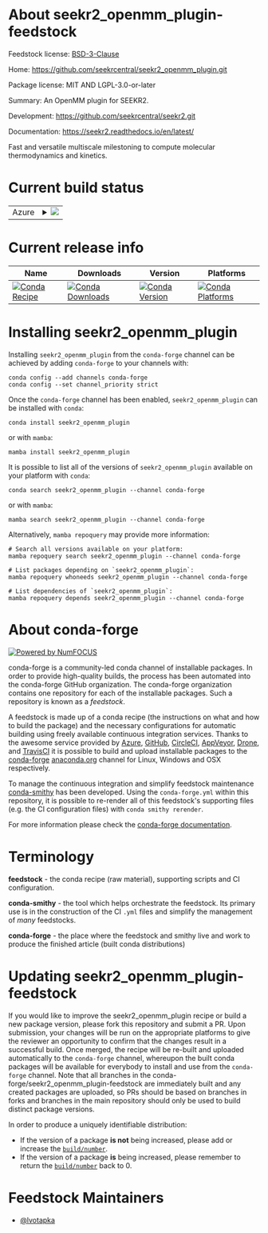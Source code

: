 About seekr2_openmm_plugin-feedstock
====================================

Feedstock license: [BSD-3-Clause](https://github.com/conda-forge/seekr2_openmm_plugin-feedstock/blob/master/LICENSE.txt)

Home: https://github.com/seekrcentral/seekr2_openmm_plugin.git

Package license: MIT AND LGPL-3.0-or-later

Summary: An OpenMM plugin for SEEKR2.

Development: https://github.com/seekrcentral/seekr2.git

Documentation: https://seekr2.readthedocs.io/en/latest/

Fast and versatile multiscale milestoning to compute molecular
thermodynamics and kinetics.


Current build status
====================


<table>
    
  <tr>
    <td>Azure</td>
    <td>
      <details>
        <summary>
          <a href="https://dev.azure.com/conda-forge/feedstock-builds/_build/latest?definitionId=13674&branchName=master">
            <img src="https://dev.azure.com/conda-forge/feedstock-builds/_apis/build/status/seekr2_openmm_plugin-feedstock?branchName=master">
          </a>
        </summary>
        <table>
          <thead><tr><th>Variant</th><th>Status</th></tr></thead>
          <tbody><tr>
              <td>linux_64_c_compiler_version12cuda_compilerNonecuda_compiler_versionNonecxx_compiler_version12python3.10.____cpython</td>
              <td>
                <a href="https://dev.azure.com/conda-forge/feedstock-builds/_build/latest?definitionId=13674&branchName=master">
                  <img src="https://dev.azure.com/conda-forge/feedstock-builds/_apis/build/status/seekr2_openmm_plugin-feedstock?branchName=master&jobName=linux&configuration=linux%20linux_64_c_compiler_version12cuda_compilerNonecuda_compiler_versionNonecxx_compiler_version12python3.10.____cpython" alt="variant">
                </a>
              </td>
            </tr><tr>
              <td>linux_64_c_compiler_version12cuda_compilerNonecuda_compiler_versionNonecxx_compiler_version12python3.11.____cpython</td>
              <td>
                <a href="https://dev.azure.com/conda-forge/feedstock-builds/_build/latest?definitionId=13674&branchName=master">
                  <img src="https://dev.azure.com/conda-forge/feedstock-builds/_apis/build/status/seekr2_openmm_plugin-feedstock?branchName=master&jobName=linux&configuration=linux%20linux_64_c_compiler_version12cuda_compilerNonecuda_compiler_versionNonecxx_compiler_version12python3.11.____cpython" alt="variant">
                </a>
              </td>
            </tr><tr>
              <td>linux_64_c_compiler_version12cuda_compilerNonecuda_compiler_versionNonecxx_compiler_version12python3.8.____cpython</td>
              <td>
                <a href="https://dev.azure.com/conda-forge/feedstock-builds/_build/latest?definitionId=13674&branchName=master">
                  <img src="https://dev.azure.com/conda-forge/feedstock-builds/_apis/build/status/seekr2_openmm_plugin-feedstock?branchName=master&jobName=linux&configuration=linux%20linux_64_c_compiler_version12cuda_compilerNonecuda_compiler_versionNonecxx_compiler_version12python3.8.____cpython" alt="variant">
                </a>
              </td>
            </tr><tr>
              <td>linux_64_c_compiler_version12cuda_compilerNonecuda_compiler_versionNonecxx_compiler_version12python3.9.____cpython</td>
              <td>
                <a href="https://dev.azure.com/conda-forge/feedstock-builds/_build/latest?definitionId=13674&branchName=master">
                  <img src="https://dev.azure.com/conda-forge/feedstock-builds/_apis/build/status/seekr2_openmm_plugin-feedstock?branchName=master&jobName=linux&configuration=linux%20linux_64_c_compiler_version12cuda_compilerNonecuda_compiler_versionNonecxx_compiler_version12python3.9.____cpython" alt="variant">
                </a>
              </td>
            </tr><tr>
              <td>linux_aarch64_c_compiler_version12cuda_compilerNonecuda_compiler_versionNonecxx_compiler_version12python3.10.____cpython</td>
              <td>
                <a href="https://dev.azure.com/conda-forge/feedstock-builds/_build/latest?definitionId=13674&branchName=master">
                  <img src="https://dev.azure.com/conda-forge/feedstock-builds/_apis/build/status/seekr2_openmm_plugin-feedstock?branchName=master&jobName=linux&configuration=linux%20linux_aarch64_c_compiler_version12cuda_compilerNonecuda_compiler_versionNonecxx_compiler_version12python3.10.____cpython" alt="variant">
                </a>
              </td>
            </tr><tr>
              <td>linux_aarch64_c_compiler_version12cuda_compilerNonecuda_compiler_versionNonecxx_compiler_version12python3.11.____cpython</td>
              <td>
                <a href="https://dev.azure.com/conda-forge/feedstock-builds/_build/latest?definitionId=13674&branchName=master">
                  <img src="https://dev.azure.com/conda-forge/feedstock-builds/_apis/build/status/seekr2_openmm_plugin-feedstock?branchName=master&jobName=linux&configuration=linux%20linux_aarch64_c_compiler_version12cuda_compilerNonecuda_compiler_versionNonecxx_compiler_version12python3.11.____cpython" alt="variant">
                </a>
              </td>
            </tr><tr>
              <td>linux_aarch64_c_compiler_version12cuda_compilerNonecuda_compiler_versionNonecxx_compiler_version12python3.8.____cpython</td>
              <td>
                <a href="https://dev.azure.com/conda-forge/feedstock-builds/_build/latest?definitionId=13674&branchName=master">
                  <img src="https://dev.azure.com/conda-forge/feedstock-builds/_apis/build/status/seekr2_openmm_plugin-feedstock?branchName=master&jobName=linux&configuration=linux%20linux_aarch64_c_compiler_version12cuda_compilerNonecuda_compiler_versionNonecxx_compiler_version12python3.8.____cpython" alt="variant">
                </a>
              </td>
            </tr><tr>
              <td>linux_aarch64_c_compiler_version12cuda_compilerNonecuda_compiler_versionNonecxx_compiler_version12python3.9.____cpython</td>
              <td>
                <a href="https://dev.azure.com/conda-forge/feedstock-builds/_build/latest?definitionId=13674&branchName=master">
                  <img src="https://dev.azure.com/conda-forge/feedstock-builds/_apis/build/status/seekr2_openmm_plugin-feedstock?branchName=master&jobName=linux&configuration=linux%20linux_aarch64_c_compiler_version12cuda_compilerNonecuda_compiler_versionNonecxx_compiler_version12python3.9.____cpython" alt="variant">
                </a>
              </td>
            </tr><tr>
              <td>linux_ppc64le_c_compiler_version12cuda_compilerNonecuda_compiler_versionNonecxx_compiler_version12python3.10.____cpython</td>
              <td>
                <a href="https://dev.azure.com/conda-forge/feedstock-builds/_build/latest?definitionId=13674&branchName=master">
                  <img src="https://dev.azure.com/conda-forge/feedstock-builds/_apis/build/status/seekr2_openmm_plugin-feedstock?branchName=master&jobName=linux&configuration=linux%20linux_ppc64le_c_compiler_version12cuda_compilerNonecuda_compiler_versionNonecxx_compiler_version12python3.10.____cpython" alt="variant">
                </a>
              </td>
            </tr><tr>
              <td>linux_ppc64le_c_compiler_version12cuda_compilerNonecuda_compiler_versionNonecxx_compiler_version12python3.11.____cpython</td>
              <td>
                <a href="https://dev.azure.com/conda-forge/feedstock-builds/_build/latest?definitionId=13674&branchName=master">
                  <img src="https://dev.azure.com/conda-forge/feedstock-builds/_apis/build/status/seekr2_openmm_plugin-feedstock?branchName=master&jobName=linux&configuration=linux%20linux_ppc64le_c_compiler_version12cuda_compilerNonecuda_compiler_versionNonecxx_compiler_version12python3.11.____cpython" alt="variant">
                </a>
              </td>
            </tr><tr>
              <td>linux_ppc64le_c_compiler_version12cuda_compilerNonecuda_compiler_versionNonecxx_compiler_version12python3.8.____cpython</td>
              <td>
                <a href="https://dev.azure.com/conda-forge/feedstock-builds/_build/latest?definitionId=13674&branchName=master">
                  <img src="https://dev.azure.com/conda-forge/feedstock-builds/_apis/build/status/seekr2_openmm_plugin-feedstock?branchName=master&jobName=linux&configuration=linux%20linux_ppc64le_c_compiler_version12cuda_compilerNonecuda_compiler_versionNonecxx_compiler_version12python3.8.____cpython" alt="variant">
                </a>
              </td>
            </tr><tr>
              <td>linux_ppc64le_c_compiler_version12cuda_compilerNonecuda_compiler_versionNonecxx_compiler_version12python3.9.____cpython</td>
              <td>
                <a href="https://dev.azure.com/conda-forge/feedstock-builds/_build/latest?definitionId=13674&branchName=master">
                  <img src="https://dev.azure.com/conda-forge/feedstock-builds/_apis/build/status/seekr2_openmm_plugin-feedstock?branchName=master&jobName=linux&configuration=linux%20linux_ppc64le_c_compiler_version12cuda_compilerNonecuda_compiler_versionNonecxx_compiler_version12python3.9.____cpython" alt="variant">
                </a>
              </td>
            </tr><tr>
              <td>osx_64_python3.10.____cpython</td>
              <td>
                <a href="https://dev.azure.com/conda-forge/feedstock-builds/_build/latest?definitionId=13674&branchName=master">
                  <img src="https://dev.azure.com/conda-forge/feedstock-builds/_apis/build/status/seekr2_openmm_plugin-feedstock?branchName=master&jobName=osx&configuration=osx%20osx_64_python3.10.____cpython" alt="variant">
                </a>
              </td>
            </tr><tr>
              <td>osx_64_python3.11.____cpython</td>
              <td>
                <a href="https://dev.azure.com/conda-forge/feedstock-builds/_build/latest?definitionId=13674&branchName=master">
                  <img src="https://dev.azure.com/conda-forge/feedstock-builds/_apis/build/status/seekr2_openmm_plugin-feedstock?branchName=master&jobName=osx&configuration=osx%20osx_64_python3.11.____cpython" alt="variant">
                </a>
              </td>
            </tr><tr>
              <td>osx_64_python3.8.____cpython</td>
              <td>
                <a href="https://dev.azure.com/conda-forge/feedstock-builds/_build/latest?definitionId=13674&branchName=master">
                  <img src="https://dev.azure.com/conda-forge/feedstock-builds/_apis/build/status/seekr2_openmm_plugin-feedstock?branchName=master&jobName=osx&configuration=osx%20osx_64_python3.8.____cpython" alt="variant">
                </a>
              </td>
            </tr><tr>
              <td>osx_64_python3.9.____cpython</td>
              <td>
                <a href="https://dev.azure.com/conda-forge/feedstock-builds/_build/latest?definitionId=13674&branchName=master">
                  <img src="https://dev.azure.com/conda-forge/feedstock-builds/_apis/build/status/seekr2_openmm_plugin-feedstock?branchName=master&jobName=osx&configuration=osx%20osx_64_python3.9.____cpython" alt="variant">
                </a>
              </td>
            </tr><tr>
              <td>osx_arm64_python3.10.____cpython</td>
              <td>
                <a href="https://dev.azure.com/conda-forge/feedstock-builds/_build/latest?definitionId=13674&branchName=master">
                  <img src="https://dev.azure.com/conda-forge/feedstock-builds/_apis/build/status/seekr2_openmm_plugin-feedstock?branchName=master&jobName=osx&configuration=osx%20osx_arm64_python3.10.____cpython" alt="variant">
                </a>
              </td>
            </tr><tr>
              <td>osx_arm64_python3.11.____cpython</td>
              <td>
                <a href="https://dev.azure.com/conda-forge/feedstock-builds/_build/latest?definitionId=13674&branchName=master">
                  <img src="https://dev.azure.com/conda-forge/feedstock-builds/_apis/build/status/seekr2_openmm_plugin-feedstock?branchName=master&jobName=osx&configuration=osx%20osx_arm64_python3.11.____cpython" alt="variant">
                </a>
              </td>
            </tr><tr>
              <td>osx_arm64_python3.8.____cpython</td>
              <td>
                <a href="https://dev.azure.com/conda-forge/feedstock-builds/_build/latest?definitionId=13674&branchName=master">
                  <img src="https://dev.azure.com/conda-forge/feedstock-builds/_apis/build/status/seekr2_openmm_plugin-feedstock?branchName=master&jobName=osx&configuration=osx%20osx_arm64_python3.8.____cpython" alt="variant">
                </a>
              </td>
            </tr><tr>
              <td>osx_arm64_python3.9.____cpython</td>
              <td>
                <a href="https://dev.azure.com/conda-forge/feedstock-builds/_build/latest?definitionId=13674&branchName=master">
                  <img src="https://dev.azure.com/conda-forge/feedstock-builds/_apis/build/status/seekr2_openmm_plugin-feedstock?branchName=master&jobName=osx&configuration=osx%20osx_arm64_python3.9.____cpython" alt="variant">
                </a>
              </td>
            </tr><tr>
              <td>win_64_cuda_compilerNonecuda_compiler_versionNonepython3.10.____cpython</td>
              <td>
                <a href="https://dev.azure.com/conda-forge/feedstock-builds/_build/latest?definitionId=13674&branchName=master">
                  <img src="https://dev.azure.com/conda-forge/feedstock-builds/_apis/build/status/seekr2_openmm_plugin-feedstock?branchName=master&jobName=win&configuration=win%20win_64_cuda_compilerNonecuda_compiler_versionNonepython3.10.____cpython" alt="variant">
                </a>
              </td>
            </tr><tr>
              <td>win_64_cuda_compilerNonecuda_compiler_versionNonepython3.11.____cpython</td>
              <td>
                <a href="https://dev.azure.com/conda-forge/feedstock-builds/_build/latest?definitionId=13674&branchName=master">
                  <img src="https://dev.azure.com/conda-forge/feedstock-builds/_apis/build/status/seekr2_openmm_plugin-feedstock?branchName=master&jobName=win&configuration=win%20win_64_cuda_compilerNonecuda_compiler_versionNonepython3.11.____cpython" alt="variant">
                </a>
              </td>
            </tr><tr>
              <td>win_64_cuda_compilerNonecuda_compiler_versionNonepython3.8.____cpython</td>
              <td>
                <a href="https://dev.azure.com/conda-forge/feedstock-builds/_build/latest?definitionId=13674&branchName=master">
                  <img src="https://dev.azure.com/conda-forge/feedstock-builds/_apis/build/status/seekr2_openmm_plugin-feedstock?branchName=master&jobName=win&configuration=win%20win_64_cuda_compilerNonecuda_compiler_versionNonepython3.8.____cpython" alt="variant">
                </a>
              </td>
            </tr><tr>
              <td>win_64_cuda_compilerNonecuda_compiler_versionNonepython3.9.____cpython</td>
              <td>
                <a href="https://dev.azure.com/conda-forge/feedstock-builds/_build/latest?definitionId=13674&branchName=master">
                  <img src="https://dev.azure.com/conda-forge/feedstock-builds/_apis/build/status/seekr2_openmm_plugin-feedstock?branchName=master&jobName=win&configuration=win%20win_64_cuda_compilerNonecuda_compiler_versionNonepython3.9.____cpython" alt="variant">
                </a>
              </td>
            </tr>
          </tbody>
        </table>
      </details>
    </td>
  </tr>
</table>

Current release info
====================

| Name | Downloads | Version | Platforms |
| --- | --- | --- | --- |
| [![Conda Recipe](https://img.shields.io/badge/recipe-seekr2_openmm_plugin-green.svg)](https://anaconda.org/conda-forge/seekr2_openmm_plugin) | [![Conda Downloads](https://img.shields.io/conda/dn/conda-forge/seekr2_openmm_plugin.svg)](https://anaconda.org/conda-forge/seekr2_openmm_plugin) | [![Conda Version](https://img.shields.io/conda/vn/conda-forge/seekr2_openmm_plugin.svg)](https://anaconda.org/conda-forge/seekr2_openmm_plugin) | [![Conda Platforms](https://img.shields.io/conda/pn/conda-forge/seekr2_openmm_plugin.svg)](https://anaconda.org/conda-forge/seekr2_openmm_plugin) |

Installing seekr2_openmm_plugin
===============================

Installing `seekr2_openmm_plugin` from the `conda-forge` channel can be achieved by adding `conda-forge` to your channels with:

```
conda config --add channels conda-forge
conda config --set channel_priority strict
```

Once the `conda-forge` channel has been enabled, `seekr2_openmm_plugin` can be installed with `conda`:

```
conda install seekr2_openmm_plugin
```

or with `mamba`:

```
mamba install seekr2_openmm_plugin
```

It is possible to list all of the versions of `seekr2_openmm_plugin` available on your platform with `conda`:

```
conda search seekr2_openmm_plugin --channel conda-forge
```

or with `mamba`:

```
mamba search seekr2_openmm_plugin --channel conda-forge
```

Alternatively, `mamba repoquery` may provide more information:

```
# Search all versions available on your platform:
mamba repoquery search seekr2_openmm_plugin --channel conda-forge

# List packages depending on `seekr2_openmm_plugin`:
mamba repoquery whoneeds seekr2_openmm_plugin --channel conda-forge

# List dependencies of `seekr2_openmm_plugin`:
mamba repoquery depends seekr2_openmm_plugin --channel conda-forge
```


About conda-forge
=================

[![Powered by
NumFOCUS](https://img.shields.io/badge/powered%20by-NumFOCUS-orange.svg?style=flat&colorA=E1523D&colorB=007D8A)](https://numfocus.org)

conda-forge is a community-led conda channel of installable packages.
In order to provide high-quality builds, the process has been automated into the
conda-forge GitHub organization. The conda-forge organization contains one repository
for each of the installable packages. Such a repository is known as a *feedstock*.

A feedstock is made up of a conda recipe (the instructions on what and how to build
the package) and the necessary configurations for automatic building using freely
available continuous integration services. Thanks to the awesome service provided by
[Azure](https://azure.microsoft.com/en-us/services/devops/), [GitHub](https://github.com/),
[CircleCI](https://circleci.com/), [AppVeyor](https://www.appveyor.com/),
[Drone](https://cloud.drone.io/welcome), and [TravisCI](https://travis-ci.com/)
it is possible to build and upload installable packages to the
[conda-forge](https://anaconda.org/conda-forge) [anaconda.org](https://anaconda.org/)
channel for Linux, Windows and OSX respectively.

To manage the continuous integration and simplify feedstock maintenance
[conda-smithy](https://github.com/conda-forge/conda-smithy) has been developed.
Using the ``conda-forge.yml`` within this repository, it is possible to re-render all of
this feedstock's supporting files (e.g. the CI configuration files) with ``conda smithy rerender``.

For more information please check the [conda-forge documentation](https://conda-forge.org/docs/).

Terminology
===========

**feedstock** - the conda recipe (raw material), supporting scripts and CI configuration.

**conda-smithy** - the tool which helps orchestrate the feedstock.
                   Its primary use is in the construction of the CI ``.yml`` files
                   and simplify the management of *many* feedstocks.

**conda-forge** - the place where the feedstock and smithy live and work to
                  produce the finished article (built conda distributions)


Updating seekr2_openmm_plugin-feedstock
=======================================

If you would like to improve the seekr2_openmm_plugin recipe or build a new
package version, please fork this repository and submit a PR. Upon submission,
your changes will be run on the appropriate platforms to give the reviewer an
opportunity to confirm that the changes result in a successful build. Once
merged, the recipe will be re-built and uploaded automatically to the
`conda-forge` channel, whereupon the built conda packages will be available for
everybody to install and use from the `conda-forge` channel.
Note that all branches in the conda-forge/seekr2_openmm_plugin-feedstock are
immediately built and any created packages are uploaded, so PRs should be based
on branches in forks and branches in the main repository should only be used to
build distinct package versions.

In order to produce a uniquely identifiable distribution:
 * If the version of a package **is not** being increased, please add or increase
   the [``build/number``](https://docs.conda.io/projects/conda-build/en/latest/resources/define-metadata.html#build-number-and-string).
 * If the version of a package **is** being increased, please remember to return
   the [``build/number``](https://docs.conda.io/projects/conda-build/en/latest/resources/define-metadata.html#build-number-and-string)
   back to 0.

Feedstock Maintainers
=====================

* [@lvotapka](https://github.com/lvotapka/)

